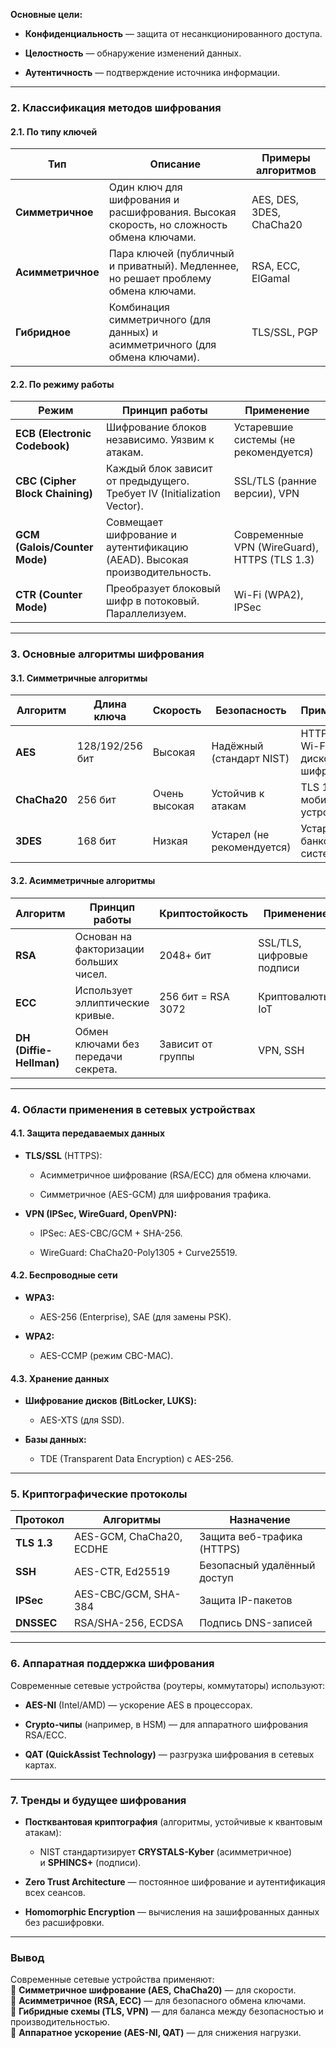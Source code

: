**Основные цели:**

- **Конфиденциальность** — защита от несанкционированного доступа.
    
- **Целостность** — обнаружение изменений данных.
    
- **Аутентичность** — подтверждение источника информации.
    

---

### **2. Классификация методов шифрования**

#### **2.1. По типу ключей**

|**Тип**|**Описание**|**Примеры алгоритмов**|
|---|---|---|
|**Симметричное**|Один ключ для шифрования и расшифрования. Высокая скорость, но сложность обмена ключами.|AES, DES, 3DES, ChaCha20|
|**Асимметричное**|Пара ключей (публичный и приватный). Медленнее, но решает проблему обмена ключами.|RSA, ECC, ElGamal|
|**Гибридное**|Комбинация симметричного (для данных) и асимметричного (для обмена ключами).|TLS/SSL, PGP|

#### **2.2. По режиму работы**

|**Режим**|**Принцип работы**|**Применение**|
|---|---|---|
|**ECB (Electronic Codebook)**|Шифрование блоков независимо. Уязвим к атакам.|Устаревшие системы (не рекомендуется)|
|**CBC (Cipher Block Chaining)**|Каждый блок зависит от предыдущего. Требует IV (Initialization Vector).|SSL/TLS (ранние версии), VPN|
|**GCM (Galois/Counter Mode)**|Совмещает шифрование и аутентификацию (AEAD). Высокая производительность.|Современные VPN (WireGuard), HTTPS (TLS 1.3)|
|**CTR (Counter Mode)**|Преобразует блоковый шифр в потоковый. Параллелизуем.|Wi-Fi (WPA2), IPSec|

---

### **3. Основные алгоритмы шифрования**

#### **3.1. Симметричные алгоритмы**

|**Алгоритм**|**Длина ключа**|**Скорость**|**Безопасность**|**Применение**|
|---|---|---|---|---|
|**AES**|128/192/256 бит|Высокая|Надёжный (стандарт NIST)|HTTPS, VPN, Wi-Fi, дисковая шифровка|
|**ChaCha20**|256 бит|Очень высокая|Устойчив к атакам|TLS 1.3, мобильные устройства|
|**3DES**|168 бит|Низкая|Устарел (не рекомендуется)|Устаревшие банковские системы|

#### **3.2. Асимметричные алгоритмы**

|**Алгоритм**|**Принцип работы**|**Криптостойкость**|**Применение**|
|---|---|---|---|
|**RSA**|Основан на факторизации больших чисел.|2048+ бит|SSL/TLS, цифровые подписи|
|**ECC**|Использует эллиптические кривые.|256 бит = RSA 3072|Криптовалюты, IoT|
|**DH (Diffie-Hellman)**|Обмен ключами без передачи секрета.|Зависит от группы|VPN, SSH|

---

### **4. Области применения в сетевых устройствах**

#### **4.1. Защита передаваемых данных**

- **TLS/SSL** (HTTPS):
    
    - Асимметричное шифрование (RSA/ECC) для обмена ключами.
        
    - Симметричное (AES-GCM) для шифрования трафика.
        
- **VPN (IPSec, WireGuard, OpenVPN):**
    
    - IPSec: AES-CBC/GCM + SHA-256.
        
    - WireGuard: ChaCha20-Poly1305 + Curve25519.
        

#### **4.2. Беспроводные сети**

- **WPA3:**
    
    - AES-256 (Enterprise), SAE (для замены PSK).
        
- **WPA2:**
    
    - AES-CCMP (режим CBC-MAC).
        

#### **4.3. Хранение данных**

- **Шифрование дисков (BitLocker, LUKS):**
    
    - AES-XTS (для SSD).
        
- **Базы данных:**
    
    - TDE (Transparent Data Encryption) с AES-256.
        

---

### **5. Криптографические протоколы**

|**Протокол**|**Алгоритмы**|**Назначение**|
|---|---|---|
|**TLS 1.3**|AES-GCM, ChaCha20, ECDHE|Защита веб-трафика (HTTPS)|
|**SSH**|AES-CTR, Ed25519|Безопасный удалённый доступ|
|**IPSec**|AES-CBC/GCM, SHA-384|Защита IP-пакетов|
|**DNSSEC**|RSA/SHA-256, ECDSA|Подпись DNS-записей|

---

### **6. Аппаратная поддержка шифрования**

Современные сетевые устройства (роутеры, коммутаторы) используют:

- **AES-NI** (Intel/AMD) — ускорение AES в процессорах.
    
- **Crypto-чипы** (например, в HSM) — для аппаратного шифрования RSA/ECC.
    
- **QAT (QuickAssist Technology)** — разгрузка шифрования в сетевых картах.
    

---

### **7. Тренды и будущее шифрования**

- **Постквантовая криптография** (алгоритмы, устойчивые к квантовым атакам):
    
    - NIST стандартизирует **CRYSTALS-Kyber** (асимметричное) и **SPHINCS+** (подписи).
        
- **Zero Trust Architecture** — постоянное шифрование и аутентификация всех сеансов.
    
- **Homomorphic Encryption** — вычисления на зашифрованных данных без расшифровки.
    

---

### **Вывод**

Современные сетевые устройства применяют:  
🔹 **Симметричное шифрование (AES, ChaCha20)** — для скорости.  
🔹 **Асимметричное (RSA, ECC)** — для безопасного обмена ключами.  
🔹 **Гибридные схемы (TLS, VPN)** — для баланса между безопасностью и производительностью.  
🔹 **Аппаратное ускорение (AES-NI, QAT)** — для снижения нагрузки.